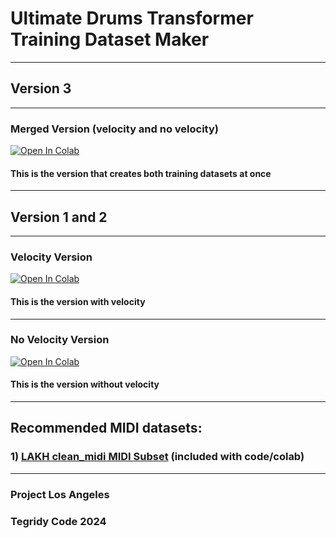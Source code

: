 # Ultimate Drums Transformer Training Dataset Maker

***

## Version 3

***

### Merged Version (velocity and no velocity)

[![Open In Colab][colab-badge]][colab-notebook3]

[colab-notebook3]: <https://colab.research.google.com/github/asigalov61/Ultimate-Drums-Transformer/blob/main/Training-Data/Ultimate_Drums_Transformer_Version_3_Training_Dataset_Maker.ipynb>
[colab-badge]: <https://colab.research.google.com/assets/colab-badge.svg>

#### This is the version that creates both training datasets at once

***

## Version 1 and 2

***

### Velocity Version

[![Open In Colab][colab-badge]][colab-notebook1]

[colab-notebook1]: <https://colab.research.google.com/github/asigalov61/Ultimate-Drums-Transformer/blob/main/Training-Data/Ultimate_Drums_Transformer_Velocity_Training_Dataset_Maker.ipynb>
[colab-badge]: <https://colab.research.google.com/assets/colab-badge.svg>

#### This is the version with velocity

***

### No Velocity Version

[![Open In Colab][colab-badge]][colab-notebook2]

[colab-notebook2]: <https://colab.research.google.com/github/asigalov61/Ultimate-Drums-Transformer/blob/main/Training-Data/Ultimate_Drums_Transformer_Training_Dataset_Maker.ipynb>
[colab-badge]: <https://colab.research.google.com/assets/colab-badge.svg>

#### This is the version without velocity

***

## Recommended MIDI datasets: 
### 1) [LAKH clean_midi MIDI Subset](https://colinraffel.com/projects/lmd/) (included with code/colab)

***

### Project Los Angeles
### Tegridy Code 2024
